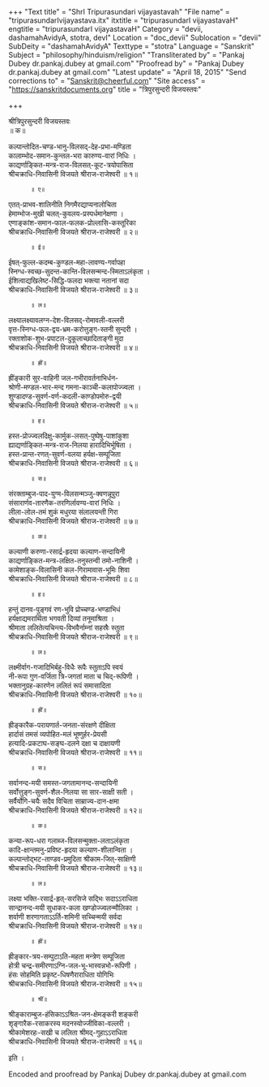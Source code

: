 +++
"Text title" = "ShrI Tripurasundari vijayastavah"
"File name" = "tripurasundarIvijayastava.itx"
itxtitle = "tripurasundarI vijayastavaH"
engtitle = "tripurasundarI vijayastavaH"
Category = "devii, dashamahAvidyA, stotra, devI"
Location = "doc_devii"
Sublocation = "devii"
SubDeity = "dashamahAvidyA"
Texttype = "stotra"
Language = "Sanskrit"
Subject = "philosophy/hinduism/religion"
"Transliterated by" = "Pankaj Dubey dr.pankaj.dubey at gmail.com"
"Proofread by" = "Pankaj Dubey dr.pankaj.dubey at gmail.com"
"Latest update" = "April 18, 2015"
"Send corrections to" = "Sanskrit@cheerful.com"
"Site access" = "https://sanskritdocuments.org"
title = "त्रिपुरसुन्दरी विजयस्तवः"

+++
  
 श्रीत्रिपुरसुन्दरी विजयस्तवः   
          ॥ क॥  
  
कल्पान्तोदित-चण्ड-भानु-विलसद्-देह-प्रभा-मण्डिता  
कालाम्भोद-समान-कुन्तल-भरा कारुण्य-वारां निधिः ।  
काद्यर्णाङ्कित-मन्त्र-राज-विलसत्-कूट-त्रयोपासिता  
श्रीचक्राधि-निवासिनी विजयते श्रीराज-राजेश्वरी ॥ १॥  
  
          ॥ ए॥  
  
एतत्-प्राभव-शालिनीति निगमैरद्याप्यनालोचिता  
हेमाम्भोज-मुखी चलत्-कुवलय-प्रस्पर्धमानेक्षणा ।  
एणाङ्कांश-समान-फाल-फलक-प्रोल्लासि-कस्तूरिका  
श्रीचक्राधि-निवासिनी विजयते श्रीराज-राजेश्वरी  ॥ २॥  
  
          ॥ ई॥  
  
ईषत्-फुल्ल-कदम्ब-कुण्डल-महा-लावण्य-गर्वापहा  
स्निग्ध-स्वच्छ-सुदन्त-कान्ति-विलसन्मन्द-स्मिताऽलंकृता ।  
ईशित्वाद्यखिलेष्ट-सिद्धि-फलदा भक्त्या नतानां सदा  
श्रीचक्राधि-निवासिनी विजयते श्रीराज-राजेश्वरी ॥ ३॥  
  
          ॥ ल॥  
  
लक्ष्यालक्ष्यावलग्न-देश-विलसद्-रोमावली-वल्लरी  
वृत्त-स्निग्ध-फल-द्वय-भ्रम-करोत्तुङ्ग-स्तनी सुन्दरी ।  
रक्ताशोक-शुभ-प्रपाटल-दुकूलाच्छादिताङ्गी मुदा  
श्रीचक्राधि-निवासिनी विजयते श्रीराज-राजेश्वरी ॥ ४॥  
  
          ॥ ह्रीं॥  
  
ह्रींङ्कारी सुर-वाहिनी जल-गभीरावर्तनाभिर्धन-  
श्रोणी-मण्डल-भार-मन्द गमना-काञ्ची-कलापोज्ज्वला ।  
शुण्डादण्ड-सुवर्ण-वर्ण-कदली-काण्डोपमोरु-द्वयी  
श्रीचक्राधि-निवासिनी विजयते श्रीराज-राजेश्वरी ॥ ५॥  
  
          ॥ ह॥  
  
हस्त-प्रोज्ज्वलदिक्षु-कार्मुक-लसत्-पुष्पेषु-पाशांकुशा  
ह्याद्यर्णाङ्कित-मन्त्र-राज-निलया हारादिभिर्भूषिता ।  
हस्त-प्रान्त-रणत्-सुवर्ण-वलया हर्यक्ष-सम्पूजिता  
श्रीचक्राधि-निवासिनी विजयते श्रीराज-राजेश्वरी ॥ ६॥  
  
          ॥ स॥  
  
संरक्ताम्बुज-पाद-युग्म-विलसन्मञ्जु-क्वणन्नूपुरा  
संसारार्णव-तारणैक-तरणिर्लावण्य-वारां निधिः ।  
लीला-लोल-तमं शुकं मधुरया संलालयन्ती गिरा  
श्रीचक्राधि-निवासिनी विजयते श्रीराज-राजेश्वरी ॥ ७॥  
  
          ॥ क॥  
  
कल्याणी करुणा-रसार्द्र-हृदया कल्याण-सन्दायिनी  
काद्यर्णाङ्कित-मन्त्र-लक्षित-तनुस्तन्वी तमो-नाशिनी ।  
कामेशाङ्क-विलासिनी कल-गिरामावास-भूमिः शिवा  
श्रीचक्राधि-निवासिनी विजयते श्रीराज-राजेश्वरी ॥ ८॥  
  
          ॥ ह॥  
  
हन्तुं दानव-पुङ्गवं रण-भुवि प्रोच्चण्ड-भण्डाभिधं  
हर्यक्षाद्यमरार्थिता भगवती दिव्यां तनूमाश्रिता ।  
श्रीमाता ललितेत्यचिन्त्य-विभवैर्नाम्नां सहस्रैः स्तुता  
श्रीचक्राधि-निवासिनी विजयते श्रीराज-राजेश्वरी ॥ ९॥  
  
          ॥ ल॥  
  
लक्ष्मीर्वाग-गजादिभिर्बहु-विधैः रूपैः स्तुताऽपि स्वयं  
नी-रूपा गुण-वर्जिता त्रि-जगतां माता च चिद्-रूपिणी ।  
भक्तानुग्रह-कारणेन ललितं रूपं समासादिता  
श्रीचक्राधि-निवासिनी विजयते श्रीराज-राजेश्वरी ॥ १०॥  
  
          ॥ ह्रीं॥  
  
ह्रीङ्कारैक-परायणार्त-जनता-संरक्षणे दीक्षिता  
हार्दासं तमसं व्यपोहित-मलं भूष्णुर्हर-प्रेयसी  
हत्यादि-प्रकटाघ-सङ्घ-दलने दक्षा च दाक्षायणी  
श्रीचक्राधि-निवासिनी विजयते श्रीराज-राजेश्वरी ॥ ११॥  
  
          ॥ स॥  
  
सर्वानन्द-मयी समस्त-जगतामानन्द-सन्दायिनी  
सर्वोत्तुङ्ग-सुवर्ण-शैल-निलया सा सार-साक्षी सती ।  
सर्वैर्योगि-चयैः सदैव विचिता साम्राज्य-दान-क्षमा  
श्रीचक्राधि-निवासिनी विजयते श्रीराज-राजेश्वरी ॥ १२॥  
  
          ॥ क॥  
  
कन्या-रूप-धरा गलाब्ज-विलसन्मुक्ता-लताऽलंकृता  
कादि-क्षान्तमनु-प्रविष्ट-हृदया कल्याण-शीलान्विता ।  
कल्पान्तोद्भट-ताण्डव-प्रमुदिता श्रीकाम-जित्-साक्षिणी  
श्रीचक्राधि-निवासिनी विजयते श्रीराज-राजेश्वरी ॥ १३॥  
  
          ॥ ल॥  
  
लक्ष्या भक्ति-रसार्द्र-हृत्-सरसिजे सद्भिः सदाऽऽराधिता  
सान्द्रानन्द-मयी सुधाकर-कला खण्डोज्ज्वलन्मौलिका ।  
शर्वाणी शरणागताऽऽर्ति-शमिनी सच्चिन्मयी सर्वदा  
श्रीचक्राधि-निवासिनी विजयते श्रीराज-राजेश्वरी ॥ १४॥  
  
          ॥ ह्रीं॥  
  
ह्रीङ्कार-त्रय-सम्पुटाऽति-महता मन्त्रेण सम्पूजिता  
होत्री चन्द्र-समीरणाऽग्नि-जल-भू-भास्वन्नभो-रूपिणी ।  
हंसः सोहमिति प्रकृष्ट-धिषणैराराधिता योगिभिः  
श्रीचक्राधि-निवासिनी विजयते श्रीराज-राजेश्वरी ॥ १५॥  
  
          ॥ श्रीं॥  
  
श्रीङ्काराम्बुज-हंसिकाऽऽश्रित-जन-क्षेमङ्करी शङ्करी  
शृङ्गारैक-रसाकरस्य मदनस्योज्जीविका-वल्लरी ।  
श्रीकामेशरहः-सखी च ललिता श्रीमद्-गुहाऽऽराधिता  
श्रीचक्राधि-निवासिनी विजयते श्रीराज-राजेश्वरी ॥ १६॥  
  
इति ।  
  
  
Encoded and proofread by Pankaj Dubey dr.pankaj.dubey at gmail.com  
  
